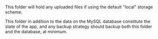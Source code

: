 This folder will hold any uploaded files if using the default "local" storage scheme.

This folder in addition to the data on the MySQL database constitute the state of the app, and any backup strategy should backup both this folder and the database, at minimum.
